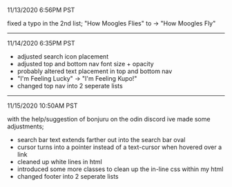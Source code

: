 11/13/2020 6:56PM PST

fixed a typo in the 2nd list; "How Moogles Flies" to -> "How Moogles Fly"

---------------------------

11/14/2020 6:35PM PST

- adjusted search icon placement
- adjusted top and bottom nav font size + opacity
- probably altered text placement in top and bottom nav
- "I'm Feeling Lucky" -> "I'm Feeling Kupo!"
- changed top nav into 2 seperate lists

---------------------------

11/15/2020 10:50AM PST

with the help/suggestion of bonjuru on the odin discord ive made some adjustments;

- search bar text extends farther out into the search bar oval
- cursor turns into a pointer instead of a text-cursor when hovered over a link
- cleaned up white lines in html
- introduced some more classes to clean up the in-line css within my html
- changed footer into 2 seperate lists